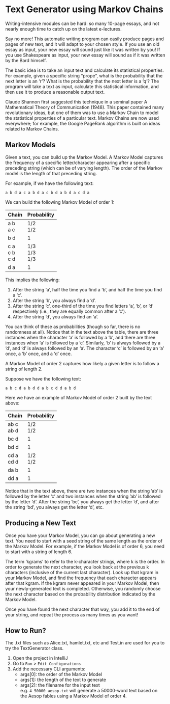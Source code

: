 # Text Generator using Markov Chains

Writing-intensive modules can be hard: so many 10-page essays, and not nearly enough time to
catch up on the latest e-lectures. 

Say no more! This automatic writing program can easily produce pages and pages of new
text, and it will adapt to your chosen style. If you use an old essay as input, your new essay will
sound just like it was written by you! If you use Shakespeare as input, your new essay will sound
as if it was written by the Bard himself.

The basic idea is to take an input text and calculate its statistical properties. For example, given
a specific string “prope”, what is the probability that the next letter is an ‘r’? What is the
probability that the next letter is a ‘q’? The program will take a text as input, calculate this
statistical information, and then use it to produce a reasonable output text.

Claude Shannon first suggested this technique in a seminal paper A Mathematical Theory of Communication (1948). 
This paper contained many revolutionary ideas, but one of them was to use
a Markov Chain to model the statistical properties of a particular text. Markov Chains are now
used everywhere; for example, the Google PageRank algorithm is built on ideas related to Markov
Chains.

## Markov Models

Given a text, you can build up the Markov Model. A Markov Model captures the frequency of
a specific letter/character appearing after a specific preceding string (which can be of varying
length). The order of the Markov model is the length of that preceding string.

For example, if we have the following text:
```
a b d a c a b d a c b d a b d a c d a
```
We can build the following Markov Model of order 1:

| Chain | Probability |
|-------|-----|
| a  b <br /> a  c | 1/2 <br /> 1/2 |
| b  d | 1   |
| c  a <br /> c  b <br /> c  d | 1/3 <br /> 1/3 <br /> 1/3 |
| d  a | 1   |

This implies the following:
1. After the string ‘a’, half the time you find a ‘b’, and half the time you find a ‘c’.
2. After the string ‘b’, you always find a ‘d’.
3. After the string ‘c’, one-third of the time you find letters ‘a’, ‘b’, or ‘d’ respectively (i.e., they
are equally common after a ’c’).
4. After the string ‘d’, you always find an ‘a’.

You can think of these as probabilities (though so far, there is no randomness at all). Notice that
in the text above the table, there are three instances when the character ‘a’ is followed by a ‘b’, and
there are three instances when ‘a’ is followed by a ‘c’. Similarly, ‘b’ is always followed by a ‘d’, and
‘d’ is always followed by an ‘a’. The character ‘c’ is followed by an ‘a’ once, a ‘b’ once, and a ‘d’ once.

A Markov Model of order 2 captures how likely a given letter is to follow a string of length 2.

Suppose we have the following text:
```
a b c d a b d d a b c d d a b d
```
Here we have an example of Markov Model of order 2 built by the text above:

| Chain | Probability |
|-------|-----|
| ab  c <br /> ab  d | 1/2 <br /> 1/2 |
| bc  d | 1   |
| bd  d | 1   |
| cd  a <br /> cd  d| 1/2 <br /> 1/2 |
| da  b | 1   |
| dd  a | 1   |

Notice that in the text above, there are two instances when the string ’ab’ is followed by the letter
‘c’ and two instances when the string ’ab’ is followed by the letter ‘d’. After the string ‘bc’, you
always get the letter ‘d’, and after the string ‘bd’, you always get the letter ‘d’, etc.

## Producing a New Text

Once you have your Markov Model, you can go about generating a new text. You need to start
with a seed string of the same length as the order of the Markov Model. For example, if the Markov
Model is of order 6, you need to start with a string of length 6.

The term ‘kgrams’ to refer to the k-character strings, where k is the order. In
order to generate the next character, you look back at the previous k characters (inclusive of the
current last character). Look up that kgram in your Markov Model, and find the frequency that
each character appears after that kgram. If the kgram never appeared in your Markov Model, then
your newly-generated text is completed. Otherwise, you randomly choose the next character based
on the probability distribution indicated by the Markov Model.

Once you have found the next character that way, you add it to the end of your string, and repeat
the process as many times as you want!

## How to Run?

The .txt files such as Alice.txt, hamlet.txt, etc and Test.in are used for you to try the TextGenerator class.

1. Open the project in IntelliJ
2. Go to `Run` > `Edit Configurations` 
3. Add the necessary CLI arguments:
    * args[0]: the order of the Markov Model
    * args[1]: the length of the text to generate
    * args[2]: the filename for the input text <br />
    e.g. `4 50000 aesop.txt` will generate a 50000-word text based on the Aesop fables using a Markov Model of order 4.
